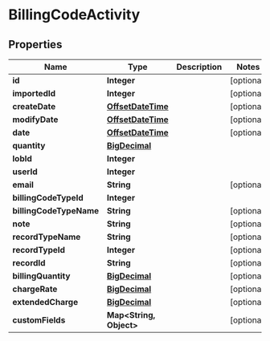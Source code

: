 
# BillingCodeActivity

## Properties
Name | Type | Description | Notes
------------ | ------------- | ------------- | -------------
**id** | **Integer** |  |  [optional]
**importedId** | **Integer** |  |  [optional]
**createDate** | [**OffsetDateTime**](OffsetDateTime.md) |  |  [optional]
**modifyDate** | [**OffsetDateTime**](OffsetDateTime.md) |  |  [optional]
**date** | [**OffsetDateTime**](OffsetDateTime.md) |  |  [optional]
**quantity** | [**BigDecimal**](BigDecimal.md) |  | 
**lobId** | **Integer** |  | 
**userId** | **Integer** |  | 
**email** | **String** |  |  [optional]
**billingCodeTypeId** | **Integer** |  | 
**billingCodeTypeName** | **String** |  |  [optional]
**note** | **String** |  |  [optional]
**recordTypeName** | **String** |  |  [optional]
**recordTypeId** | **Integer** |  |  [optional]
**recordId** | **String** |  |  [optional]
**billingQuantity** | [**BigDecimal**](BigDecimal.md) |  |  [optional]
**chargeRate** | [**BigDecimal**](BigDecimal.md) |  |  [optional]
**extendedCharge** | [**BigDecimal**](BigDecimal.md) |  |  [optional]
**customFields** | **Map&lt;String, Object&gt;** |  |  [optional]



